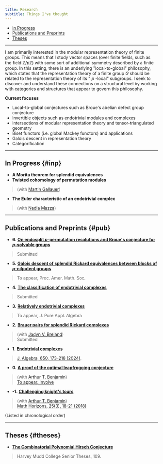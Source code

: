```yaml
---
title: Research
subtitle: Things I've thought
---
```


- [In Progress](#inp)
- [Publications and Preprints](#pub)
- [Theses](#theses)

---

I am primarily interested in the modular representation theory of finite groups. This means that I study vector spaces (over finite fields, such as the field $\mathbb{Z}/p\mathbb{Z}$) with some sort of additional symmetry described by a finite group. In this setting, there is an underlying "local-to-global" philosophy, which states that the representation theory of a finite group $G$ should be related to the representation theory of its " $p$ -local" subgroups. I seek to discover and understand these connections on a structural level by working with categories and structures that appear to govern this philosophy. 

**Current focuses**
- Local-to-global conjectures such as Broue's abelian defect group conjecture
- Invertible objects such as endotrivial modules and complexes
- Intersections of modular representation theory and tensor-triangulated geometry
- Biset functors (i.e. global Mackey functors) and applications
- Galois descent in representation theory
- Categorification

---

## In Progress {#inp}

- **A Morita theorem for splendid equivalences**
- **Twisted cohomology of permutation modules**
> (with [Martin Gallauer](https://homepages.warwick.ac.uk/staff/Martin.Gallauer/))
- **The Euler characteristic of an endotrivial complex**  
> (with [Nadia Mazza](https://www.lancaster.ac.uk/maths/people/nadia-mazza))    

---

## Publications and Preprints {#pub}


- **6.** [**On endosplit $p$-permutation resolutions and Broue's conjecture for $p$-solvable groups**](https://arxiv.org/abs/2408.04094)
> Submitted 
- **5.** [**Galois descent of splendid Rickard equivalences between blocks of $p$-nilpotent groups**](https://arxiv.org/abs/2405.16061)
> To appear, Proc. Amer. Math. Soc.
- **4.** [**The classification of endotrivial complexes**](https://arxiv.org/abs/2403.04088) 
> Submitted 
- **3.** [**Relatively endotrivial complexes**](https://arxiv.org/abs/2402.08042)
> To appear, J. Pure Appl. Algebra
- **2.** [**Brauer pairs for splendid Rickard complexes**](https://arxiv.org/abs/2312.10258)
> (with [Jadyn V. Breland](https://people.ucsc.edu/~jbreland/index.html))    
> Submitted
- **1.** [**Endotrivial complexes**](https://arxiv.org/abs/2309.12138) 
> [J. Algebra, 650, 173-218 (2024)](https://www.sciencedirect.com/science/article/pii/S0021869324001728).
- **0.** [**A proof of the optimal leapfrogging conjecture**](https://arxiv.org/abs/2110.08319)
> (with [Arthur T. Benjamin](https://www.arthurbenjamin.info/))    
> [To appear, Involve](https://msp.org/soon/coming.php?jpath=involve)
- **-1.** [**Challenging knight's tours**](https://math.hmc.edu/benjamin/wp-content/uploads/sites/5/2019/06/Challenging-Knight%E2%80%99s-Tours.pdf)
> (with [Arthur T. Benjamin](https://www.arthurbenjamin.info/))    
> [Math Horizons, 25(3), 18-21 (2018)](https://www.tandfonline.com/doi/full/10.1080/10724117.2018.1424460)

(Listed in chronological order)

---

## Theses {#theses}

- [**The Combinatorial Polynomial Hirsch Conjecture**](https://scholarship.claremont.edu/cgi/viewcontent.cgi?article=1096&context=hmc_theses)
> Harvey Mudd College Senior Theses, 109.



